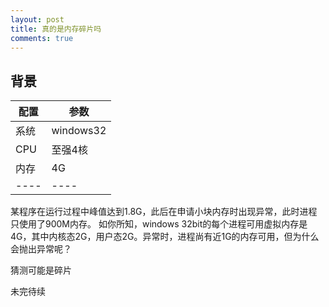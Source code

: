 ```yaml
---
layout: post
title: 真的是内存碎片吗
comments: true
---
```



## 背景 


|配置|参数|
|----|----|
|系统|windows32|
|CPU |至强4核|
|内存|4G |
|----|----|


某程序在运行过程中峰值达到1.8G，此后在申请小块内存时出现异常，此时进程只使用了900M内存。
如你所知，windows 32bit的每个进程可用虚拟内存是4G，其中内核态2G，用户态2G。异常时，进程尚有近1G的内存可用，但为什么会抛出异常呢？

猜测可能是碎片


未完待续

